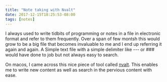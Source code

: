 ```yaml
---
title: "Note taking with Nvalt"
date: 2017-12-15T18:25:53-08:00
tags: [notes]
---
```


I always used to write tidbits of programming or notes in a file in electronic format and refer to them frequently.
Over a span of few montsh this would grow to be a big file that becomes invaluable to me and I end up referring it again and again.
A Simple text file with a simple delimiter like --- or ### would have done to job but not always easy to search.

On macos, I came across this nice piece of tool called [nvalt](http://brettterpstra.com/projects/nvalt).
This enables me to write new content as well as search in the pervious content with ease.

